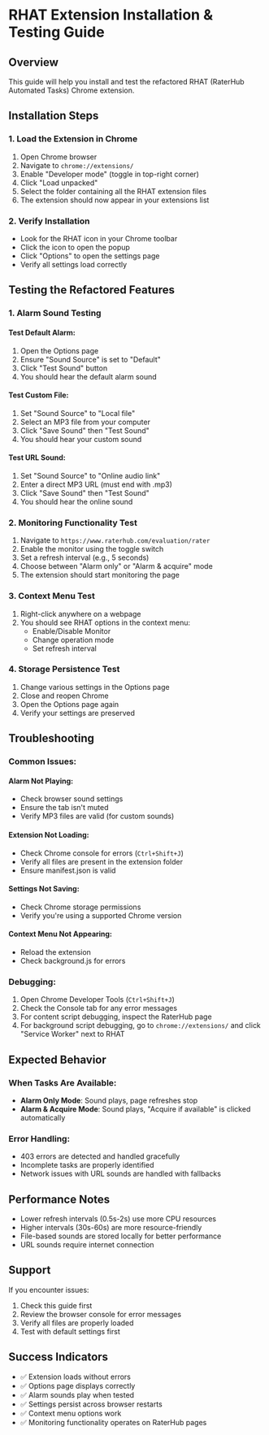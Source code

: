 # RHAT Extension Installation & Testing Guide

## Overview
This guide will help you install and test the refactored RHAT (RaterHub Automated Tasks) Chrome extension.

## Installation Steps

### 1. Load the Extension in Chrome

1. Open Chrome browser
2. Navigate to `chrome://extensions/`
3. Enable "Developer mode" (toggle in top-right corner)
4. Click "Load unpacked"
5. Select the folder containing all the RHAT extension files
6. The extension should now appear in your extensions list

### 2. Verify Installation

- Look for the RHAT icon in your Chrome toolbar
- Click the icon to open the popup
- Click "Options" to open the settings page
- Verify all settings load correctly

## Testing the Refactored Features

### 1. Alarm Sound Testing

#### Test Default Alarm:
1. Open the Options page
2. Ensure "Sound Source" is set to "Default"
3. Click "Test Sound" button
4. You should hear the default alarm sound

#### Test Custom File:
1. Set "Sound Source" to "Local file"
2. Select an MP3 file from your computer
3. Click "Save Sound" then "Test Sound"
4. You should hear your custom sound

#### Test URL Sound:
1. Set "Sound Source" to "Online audio link"
2. Enter a direct MP3 URL (must end with .mp3)
3. Click "Save Sound" then "Test Sound"
4. You should hear the online sound

### 2. Monitoring Functionality Test

1. Navigate to `https://www.raterhub.com/evaluation/rater`
2. Enable the monitor using the toggle switch
3. Set a refresh interval (e.g., 5 seconds)
4. Choose between "Alarm only" or "Alarm & acquire" mode
5. The extension should start monitoring the page

### 3. Context Menu Test

1. Right-click anywhere on a webpage
2. You should see RHAT options in the context menu:
   - Enable/Disable Monitor
   - Change operation mode
   - Set refresh interval

### 4. Storage Persistence Test

1. Change various settings in the Options page
2. Close and reopen Chrome
3. Open the Options page again
4. Verify your settings are preserved

## Troubleshooting

### Common Issues:

#### Alarm Not Playing:
- Check browser sound settings
- Ensure the tab isn't muted
- Verify MP3 files are valid (for custom sounds)

#### Extension Not Loading:
- Check Chrome console for errors (`Ctrl+Shift+J`)
- Verify all files are present in the extension folder
- Ensure manifest.json is valid

#### Settings Not Saving:
- Check Chrome storage permissions
- Verify you're using a supported Chrome version

#### Context Menu Not Appearing:
- Reload the extension
- Check background.js for errors

### Debugging:

1. Open Chrome Developer Tools (`Ctrl+Shift+J`)
2. Check the Console tab for any error messages
3. For content script debugging, inspect the RaterHub page
4. For background script debugging, go to `chrome://extensions/` and click "Service Worker" next to RHAT

## Expected Behavior

### When Tasks Are Available:
- **Alarm Only Mode**: Sound plays, page refreshes stop
- **Alarm & Acquire Mode**: Sound plays, "Acquire if available" is clicked automatically

### Error Handling:
- 403 errors are detected and handled gracefully
- Incomplete tasks are properly identified
- Network issues with URL sounds are handled with fallbacks

## Performance Notes

- Lower refresh intervals (0.5s-2s) use more CPU resources
- Higher intervals (30s-60s) are more resource-friendly
- File-based sounds are stored locally for better performance
- URL sounds require internet connection

## Support

If you encounter issues:
1. Check this guide first
2. Review the browser console for error messages
3. Verify all files are properly loaded
4. Test with default settings first

## Success Indicators

- ✅ Extension loads without errors
- ✅ Options page displays correctly
- ✅ Alarm sounds play when tested
- ✅ Settings persist across browser restarts
- ✅ Context menu options work
- ✅ Monitoring functionality operates on RaterHub pages
